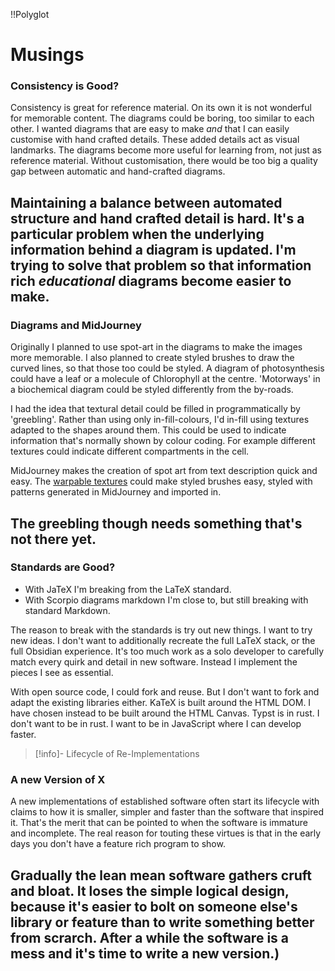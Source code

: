 !!Polyglot
# Musings


### Consistency is Good?
Consistency is great for reference material. On its own it is not wonderful for memorable content. The diagrams could be boring, too similar to each other. I wanted diagrams that are easy to make *and* that I can easily customise with hand crafted details. These added details act as visual landmarks. The diagrams become more useful for learning from, not just as reference material. Without customisation, there would be too big a quality gap between automatic and hand-crafted diagrams.  

Maintaining a balance between automated structure and hand crafted detail is hard. It's a particular problem when the underlying information behind a diagram is updated. I'm trying to solve that problem so that information rich *educational* diagrams become easier to make.
----
### Diagrams and MidJourney
Originally I planned to use spot-art in the diagrams to make the images more memorable. I also planned to create styled brushes to draw the curved lines, so that those too could be styled. A diagram of photosynthesis could have a leaf or a molecule of Chlorophyll at the centre. 'Motorways' in a biochemical diagram could be styled differently from the by-roads.

I had the idea that textural detail could be filled in programmatically by 'greebling'. Rather than using only in-fill-colours, I'd in-fill using textures adapted to the shapes around them. This could be used to indicate information that's normally shown by colour coding. For example different textures could indicate different compartments in the cell. 

MidJourney makes the creation of spot art from text description quick and easy. The [warpable textures](wip4) could make styled brushes easy, styled with patterns generated in MidJourney and imported in. 

The greebling though needs something that's not there yet.
----
### Standards are Good?
* With JaTeX I'm breaking from the LaTeX standard. 
* With Scorpio diagrams markdown I'm close to, but still breaking with standard Markdown.

The reason to break with the standards is try out new things. I want to try new ideas. I don't want to additionally recreate the full LaTeX stack, or the full Obsidian experience. It's too much work as a solo developer to carefully match every quirk and detail in new software. Instead I implement the pieces I see as essential.

With open source code, I could fork and reuse. But I don't want to fork and adapt the existing libraries either. KaTeX is built around the HTML DOM. I have chosen instead to be built around the HTML Canvas. Typst is in rust. I don't want to be in rust. I want to be in JavaScript where I can develop faster.

> [!info]- Lifecycle of Re-Implementations

### A new Version of X
A new implementations of established software often start its lifecycle with claims to how it is smaller, simpler and faster than the software that inspired it. That's the merit that can be pointed to when the software is immature and incomplete. The real reason for touting these virtues is that in the early days you don't have a feature rich program to show.

Gradually the lean mean software gathers cruft and bloat. It loses the simple logical design, because it's easier to bolt on someone else's library or feature than to write something better from scrarch. After a while the software is a mess and it's time to write a new version.)
----
